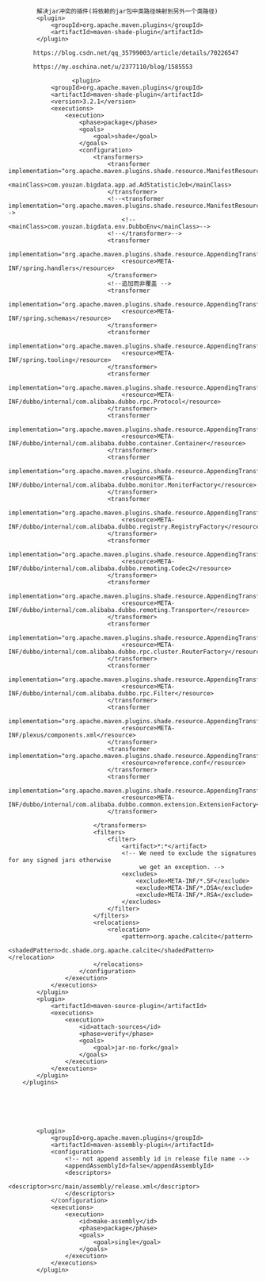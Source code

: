             解决jar冲突的插件(将依赖的jar包中类路径映射到另外一个类路径)
            <plugin>
                <groupId>org.apache.maven.plugins</groupId>
                <artifactId>maven-shade-plugin</artifactId>
            </plugin>

           https://blog.csdn.net/qq_35799003/article/details/70226547
           
           https://my.oschina.net/u/2377110/blog/1585553
           
                      <plugin>
                <groupId>org.apache.maven.plugins</groupId>
                <artifactId>maven-shade-plugin</artifactId>
                <version>3.2.1</version>
                <executions>
                    <execution>
                        <phase>package</phase>
                        <goals>
                            <goal>shade</goal>
                        </goals>
                        <configuration>
                            <transformers>
                                <transformer implementation="org.apache.maven.plugins.shade.resource.ManifestResourceTransformer">
                                    <mainClass>com.youzan.bigdata.app.ad.AdStatisticJob</mainClass>
                                </transformer>
                                <!--<transformer implementation="org.apache.maven.plugins.shade.resource.ManifestResourceTransformer">-->
                                    <!--<mainClass>com.youzan.bigdata.env.DubboEnv</mainClass>-->
                                <!--</transformer>-->
                                <transformer
                                        implementation="org.apache.maven.plugins.shade.resource.AppendingTransformer">
                                    <resource>META-INF/spring.handlers</resource>
                                </transformer>
                                <!--追加而非覆盖 -->
                                <transformer
                                        implementation="org.apache.maven.plugins.shade.resource.AppendingTransformer">
                                    <resource>META-INF/spring.schemas</resource>
                                </transformer>
                                <transformer
                                        implementation="org.apache.maven.plugins.shade.resource.AppendingTransformer">
                                    <resource>META-INF/spring.tooling</resource>
                                </transformer>
                                <transformer
                                        implementation="org.apache.maven.plugins.shade.resource.AppendingTransformer">
                                    <resource>META-INF/dubbo/internal/com.alibaba.dubbo.rpc.Protocol</resource>
                                </transformer>
                                <transformer
                                        implementation="org.apache.maven.plugins.shade.resource.AppendingTransformer">
                                    <resource>META-INF/dubbo/internal/com.alibaba.dubbo.container.Container</resource>
                                </transformer>
                                <transformer
                                        implementation="org.apache.maven.plugins.shade.resource.AppendingTransformer">
                                    <resource>META-INF/dubbo/internal/com.alibaba.dubbo.monitor.MonitorFactory</resource>
                                </transformer>
                                <transformer
                                        implementation="org.apache.maven.plugins.shade.resource.AppendingTransformer">
                                    <resource>META-INF/dubbo/internal/com.alibaba.dubbo.registry.RegistryFactory</resource>
                                </transformer>
                                <transformer
                                        implementation="org.apache.maven.plugins.shade.resource.AppendingTransformer">
                                    <resource>META-INF/dubbo/internal/com.alibaba.dubbo.remoting.Codec2</resource>
                                </transformer>
                                <transformer
                                        implementation="org.apache.maven.plugins.shade.resource.AppendingTransformer">
                                    <resource>META-INF/dubbo/internal/com.alibaba.dubbo.remoting.Transporter</resource>
                                </transformer>
                                <transformer
                                        implementation="org.apache.maven.plugins.shade.resource.AppendingTransformer">
                                    <resource>META-INF/dubbo/internal/com.alibaba.dubbo.rpc.cluster.RouterFactory</resource>
                                </transformer>
                                <transformer
                                        implementation="org.apache.maven.plugins.shade.resource.AppendingTransformer">
                                    <resource>META-INF/dubbo/internal/com.alibaba.dubbo.rpc.Filter</resource>
                                </transformer>
                                <transformer
                                        implementation="org.apache.maven.plugins.shade.resource.AppendingTransformer">
                                    <resource>META-INF/plexus/components.xml</resource>
                                </transformer>
                                <transformer implementation="org.apache.maven.plugins.shade.resource.AppendingTransformer">
                                    <resource>reference.conf</resource>
                                </transformer>
                                <transformer
                                        implementation="org.apache.maven.plugins.shade.resource.AppendingTransformer">
                                    <resource>META-INF/dubbo/internal/com.alibaba.dubbo.common.extension.ExtensionFactory</resource>
                                </transformer>

                            </transformers>
                            <filters>
                                <filter>
                                    <artifact>*:*</artifact>
                                    <!-- We need to exclude the signatures for any signed jars otherwise
                                         we get an exception. -->
                                    <excludes>
                                        <exclude>META-INF/*.SF</exclude>
                                        <exclude>META-INF/*.DSA</exclude>
                                        <exclude>META-INF/*.RSA</exclude>
                                    </excludes>
                                </filter>
                            </filters>
                            <relocations>
                                <relocation>
                                    <pattern>org.apache.calcite</pattern>
                                    <shadedPattern>dc.shade.org.apache.calcite</shadedPattern></relocation>
                            </relocations>
                        </configuration>
                    </execution>
                </executions>
            </plugin>
            <plugin>
                <artifactId>maven-source-plugin</artifactId>
                <executions>
                    <execution>
                        <id>attach-sources</id>
                        <phase>verify</phase>
                        <goals>
                            <goal>jar-no-fork</goal>
                        </goals>
                    </execution>
                </executions>
            </plugin>
        </plugins>
        
        
        


    
            <plugin>
                <groupId>org.apache.maven.plugins</groupId>
                <artifactId>maven-assembly-plugin</artifactId>
                <configuration>
                    <!-- not append assembly id in release file name -->
                    <appendAssemblyId>false</appendAssemblyId>
                    <descriptors>
                        <descriptor>src/main/assembly/release.xml</descriptor>
                    </descriptors>
                </configuration>
                <executions>
                    <execution>
                        <id>make-assembly</id>
                        <phase>package</phase>
                        <goals>
                            <goal>single</goal>
                        </goals>
                    </execution>
                </executions>
            </plugin>
